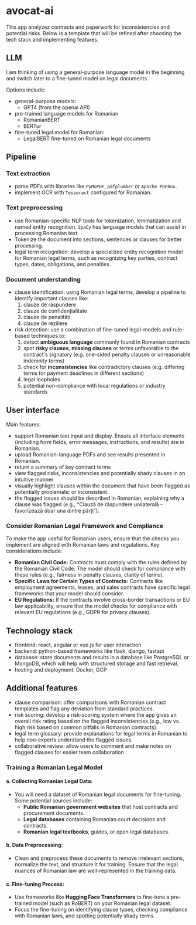 # avocat-ai
This app analyzez contracts and paperwork for inconsistencies and potential risks. Below is a template that will be refined after choosing the tech stack and implementing features.

## LLM
I am thinking of using a general-purpose language model in the beginning and switch later to a fine-tuned model on legal documents.

Options include:
- general-purpose models:
    - GPT4 (from the openai API)
- pre-trained language models for Romanian
    - RomanianBERT
    - BERTur
- fine-tuned legal model for Romanian:
    - LegalBERT fine-tuned on Romanian legal documents

## Pipeline
### Text extraction
- parse PDFs with libraries like `PyMuPDF`, `pdfplumber` or `Apache PDFBox`.
- implement OCR with `Tesseract` configured for Romanian.

### Text preprocessing
- use Romanian-specific NLP tools for tokenization, lemmatization and named entity recognition. `SpaCy` has language models that can assist in processing Romanian text.
- Tokenize the document into sections, sentences or clauses for better processing.
- legal term recognition: develop a specialized entity recognition model for Romanian legal terms, such as recognizing key parties, contract types, dates, obligations, and penalties.

### Document understanding
- clause identification: using Romanian legal terms, develop a pipeline to identify important clauses like:
    1. clauze de răspundere
    2. clauze de confidențialitate
    3. clauze de penalități
    4. clauze de reziliere
- risk detection: use a combination of fine-tuned legal-models and rule-based techniques to:
    1. detect **ambiguous language** commonly found in Romanian contracts
    2. spot **risky clauses**, **missing clauses** or terms unfavorable to the contract's signatory (e.g. one-sided penalty clauses or unreasonable indemnity terms)
    3. check for **inconsistencies** like contradictory clauses (e.g. differing terms for payment deadlines in different sections)
    4. legal loopholes
    5. potential non-compliance with local regulations or industry standards

## User interface
Main features:
- support Romanian text input and display. Ensure all interface elements (including form fields, error messages, instructions, and results) are in Romanian.
- upload Romanian-language PDFs and see results presented in Romanian.
- return a summary of key contract terms
- view flagged risks, inconsistencies and potentially shady clauses in an intuitive manner
- visually highlight clauses within the document that have been flagged as potentially problematic or inconsistent.
- the flagged issues should be described in Romanian, explaining why a clause was flagged (e.g., "Clauză de răspundere unilaterală – favorizează doar una dintre părți").

### Consider Romanian Legal Framework and Compliance

To make the app useful for Romanian users, ensure that the checks you implement are aligned with Romanian laws and regulations. Key considerations include:

- **Romanian Civil Code:** Contracts must comply with the rules defined by the Romanian Civil Code. The model should check for compliance with these rules (e.g., fairness in penalty clauses, clarity of terms).
- **Specific Laws for Certain Types of Contracts:** Contracts like employment agreements, leases, and sales contracts have specific legal frameworks that your model should consider.
- **EU Regulations:** If the contracts involve cross-border transactions or EU law applicability, ensure that the model checks for compliance with relevant EU regulations (e.g., GDPR for privacy clauses).

## Technology stack
- frontend: react, angular or vue.js for user interaction
- backend: python-based frameworks like flask, django, fastapi
- database: store documents and results in a database like PostgreSQL or MongoDB, which will help with structured storage and fast retrieval.
- hosting and deployment: Docker, GCP

## Additional features
- clause comparison: offer comparisons with Romanian contract templates and flag any deviation from standard practices.
- risk scoring: develop a risk-scoring system where the app gives an overall risk rating based on the flagged inconsistencies (e.g., low vs. high risk based on common pitfalls in Romanian contracts).
- legal term glossary: provide explanations for legal terms in Romanian to help non-experts understand the flagged issues.
- collaborative review: allow users to comment and make notes on flagged clauses for easier team collaboration

### **Training a Romanian Legal Model**

#### a. **Collecting Romanian Legal Data:**
   - You will need a dataset of Romanian legal documents for fine-tuning. Some potential sources include:
     - **Public Romanian government websites** that host contracts and procurement documents.
     - **Legal databases** containing Romanian court decisions and contracts.
     - **Romanian legal textbooks**, guides, or open legal databases.

#### b. **Data Preprocessing:**
   - Clean and preprocess these documents to remove irrelevant sections, normalize the text, and structure it for training. Ensure that the legal nuances of Romanian law are well-represented in the training data.

#### c. **Fine-tuning Process:**
   - Use frameworks like **Hugging Face Transformers** to fine-tune a pre-trained model (such as RoBERT) on your Romanian legal dataset.
   - Focus the fine-tuning on identifying clause types, checking compliance with Romanian laws, and spotting potentially shady terms.

